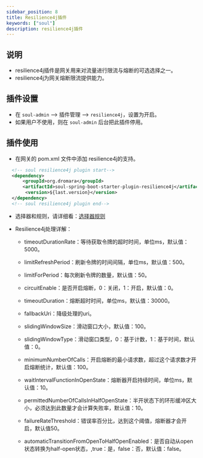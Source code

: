 ```yaml
---
sidebar_position: 8
title: Resilience4j插件
keywords: ["soul"]
description: resilience4j插件
---
```


## 说明

* resilience4j插件是网关用来对流量进行限流与熔断的可选选择之一。
* resilience4j为网关熔断限流提供能力。

## 插件设置

* 在 `soul-admin` -->  插件管理 --> `resilience4j`，设置为开启。
* 如果用户不使用，则在 `soul-admin` 后台把此插件停用。

## 插件使用

* 在网关的 pom.xml 文件中添加 resilience4j的支持。

```xml
  <!-- soul resilience4j plugin start-->
  <dependency>
      <groupId>org.dromara</groupId>
      <artifactId>soul-spring-boot-starter-plugin-resilience4j</artifactId>
       <version>${last.version}</version>
  </dependency>
  <!-- soul resilience4j plugin end-->
``` 

* 选择器和规则，请详细看：[选择器规则](../admin/selector-and-rule)

* Resilience4j处理详解：

    * timeoutDurationRate：等待获取令牌的超时时间，单位ms，默认值：5000。
    
    * limitRefreshPeriod：刷新令牌的时间间隔，单位ms，默认值：500。
    
    * limitForPeriod：每次刷新令牌的数量，默认值：50。
    
    * circuitEnable：是否开启熔断，0：关闭，1：开启，默认值：0。
    
    * timeoutDuration：熔断超时时间，单位ms，默认值：30000。
    
    * fallbackUri：降级处理的uri。
    
    * slidingWindowSize：滑动窗口大小，默认值：100。
    
    * slidingWindowType：滑动窗口类型，0：基于计数，1：基于时间，默认值：0。
   
    * minimumNumberOfCalls：开启熔断的最小请求数，超过这个请求数才开启熔断统计，默认值：100。

    * waitIntervalFunctionInOpenState：熔断器开启持续时间，单位ms，默认值：10。

    * permittedNumberOfCallsInHalfOpenState：半开状态下的环形缓冲区大小，必须达到此数量才会计算失败率，默认值：10。

    * failureRateThreshold：错误率百分比，达到这个阈值，熔断器才会开启，默认值50。

    * automaticTransitionFromOpenToHalfOpenEnabled：是否自动从open状态转换为half-open状态，,true：是，false：否，默认值：false。
